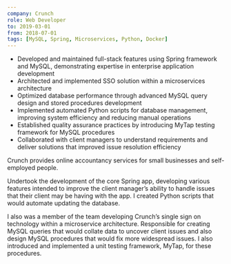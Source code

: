 ```yaml
---
company: Crunch
role: Web Developer
to: 2019-03-01
from: 2018-07-01
tags: [MySQL, Spring, Microservices, Python, Docker]
---
```


<!--action-points-->

- Developed and maintained full-stack features using Spring framework and MySQL, demonstrating expertise in enterprise application development
- Architected and implemented SSO solution within a microservices architecture
- Optimized database performance through advanced MySQL query design and stored procedures development
- Implemented automated Python scripts for database management, improving system efficiency and reducing manual operations
- Established quality assurance practices by introducing MyTap testing framework for MySQL procedures
- Collaborated with client managers to understand requirements and deliver solutions that improved issue resolution efficiency

<!--full-description-->

Crunch provides online accountancy services for small businesses and self-employed people.

Undertook the development of the core Spring app, developing various features intended to improve the client manager’s ability to handle issues that their client may be having with the app. I created Python scripts that would automate updating the database.

I also was a member of the team developing Crunch’s single sign on technology within a microservice architecture. Responsible for creating MySQL queries that would collate data to uncover client issues and also design MySQL procedures that would fix more widespread issues. I also introduced and implemented a unit testing framework, MyTap, for these procedures.
